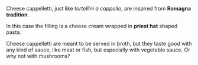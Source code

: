 Cheese cappelletti, just like *tortellini a cappello*, are inspired from **Romagna tradition**.

In this case the filling is a cheese cream wrapped in **priest hat** shaped pasta.

Cheese cappelletti are meant to be served in broth, but they taste good with any kind of sauce, like meat or fish, but especially with vegetable sauce. Or why not with mushrooms? 